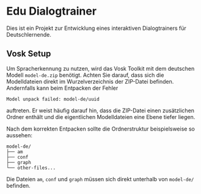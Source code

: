# Edu Dialogtrainer

Dies ist ein Projekt zur Entwicklung eines interaktiven Dialogtrainers für Deutschlernende.

## Vosk Setup

Um Spracherkennung zu nutzen, wird das Vosk Toolkit mit dem deutschen Modell `model-de.zip` benötigt. Achten Sie darauf, dass sich die Modelldateien direkt im Wurzelverzeichnis der ZIP-Datei befinden. Andernfalls kann beim Entpacken der Fehler

```
Model unpack failed: model-de/uuid
```

auftreten. Er weist häufig darauf hin, dass die ZIP-Datei einen zusätzlichen Ordner enthält und die eigentlichen Modelldateien eine Ebene tiefer liegen.

Nach dem korrekten Entpacken sollte die Ordnerstruktur beispielsweise so aussehen:

```
model-de/
├── am
├── conf
├── graph
└── other-files...
```

Die Dateien `am`, `conf` und `graph` müssen sich direkt unterhalb von `model-de/` befinden.
